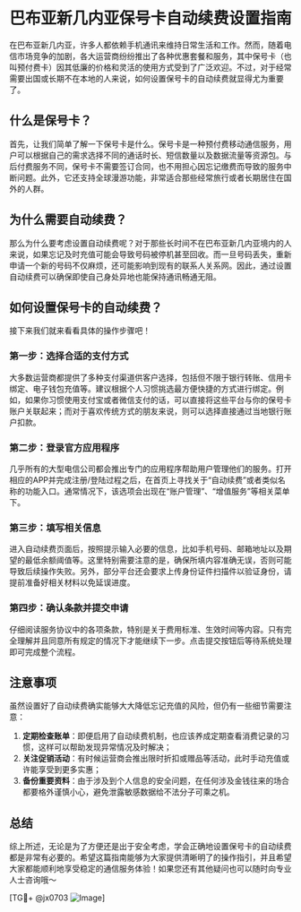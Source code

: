 # 巴布亚新几内亚保号卡自动续费设置指南

在巴布亚新几内亚，许多人都依赖手机通讯来维持日常生活和工作。然而，随着电信市场竞争的加剧，各大运营商纷纷推出了各种优惠套餐和服务，其中保号卡（也叫预付费卡）因其低廉的价格和灵活的使用方式受到了广泛欢迎。不过，对于经常需要出国或长期不在本地的人来说，如何设置保号卡的自动续费就显得尤为重要了。

## 什么是保号卡？

首先，让我们简单了解一下保号卡是什么。保号卡是一种预付费移动通信服务，用户可以根据自己的需求选择不同的通话时长、短信数量以及数据流量等资源包。与后付费服务不同，保号卡不需要签订合同，也不用担心因忘记缴费而导致的服务中断问题。此外，它还支持全球漫游功能，非常适合那些经常旅行或者长期居住在国外的人群。

## 为什么需要自动续费？

那么为什么要考虑设置自动续费呢？对于那些长时间不在巴布亚新几内亚境内的人来说，如果忘记及时充值可能会导致号码被停机甚至回收。而一旦号码丢失，重新申请一个新的号码不仅麻烦，还可能影响到现有的联系人关系网。因此，通过设置自动续费可以确保即使自己身处异地也能保持通讯畅通无阻。

## 如何设置保号卡的自动续费？

接下来我们就来看看具体的操作步骤吧！

### 第一步：选择合适的支付方式

大多数运营商都提供了多种支付渠道供客户选择，包括但不限于银行转账、信用卡绑定、电子钱包充值等。建议根据个人习惯挑选最方便快捷的方式进行绑定。例如，如果你习惯使用支付宝或者微信支付的话，可以直接将这些平台与你的保号卡账户关联起来；而对于喜欢传统方式的朋友来说，则可以选择直接通过当地银行账户扣款。

### 第二步：登录官方应用程序

几乎所有的大型电信公司都会推出专门的应用程序帮助用户管理他们的服务。打开相应的APP并完成注册/登陆过程之后，在首页上寻找关于“自动续费”或者类似名称的功能入口。通常情况下，该选项会出现在“账户管理”、“增值服务”等相关菜单下。

### 第三步：填写相关信息

进入自动续费页面后，按照提示输入必要的信息，比如手机号码、邮箱地址以及期望的最低余额阈值等。这里特别需要注意的是，确保所填内容准确无误，否则可能导致后续操作失败。另外，部分平台还会要求上传身份证件扫描件以验证身份，请提前准备好相关材料以免延误进度。

### 第四步：确认条款并提交申请

仔细阅读服务协议中的各项条款，特别是关于费用标准、生效时间等内容。只有完全理解并且同意所有规定的情况下才能继续下一步。点击提交按钮后等待系统处理即可完成整个流程。

## 注意事项

虽然设置好了自动续费确实能够大大降低忘记充值的风险，但仍有一些细节需要注意：

1. **定期检查账单**：即便启用了自动续费机制，也应该养成定期查看消费记录的习惯，这样可以帮助发现异常情况及时解决；
2. **关注促销活动**：有时候运营商会推出限时折扣或赠品等活动，此时手动充值或许能享受到更多实惠；
3. **备份重要资料**：由于涉及到个人信息的安全问题，在任何涉及金钱往来的场合都要格外谨慎小心，避免泄露敏感数据给不法分子可乘之机。

## 总结

综上所述，无论是为了方便还是出于安全考虑，学会正确地设置保号卡的自动续费都是非常有必要的。希望这篇指南能够为大家提供清晰明了的操作指引，并且希望大家都能顺利地享受稳定的通信服务体验！如果您还有其他疑问也可以随时向专业人士咨询哦～

[TG💪+ @jx0703 ![Image](https://github.com/user-attachments/assets/dbca1d08-cadb-493c-b0ec-ad6f7a83f270)]